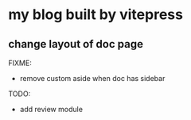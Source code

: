 # my blog built by vitepress

## change layout of doc page

FIXME: 
- remove custom aside when doc has sidebar

TODO:
- add review module
